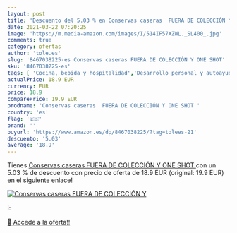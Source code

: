 ```yaml
---
layout: post
title: 'Descuento del 5.03 % en Conservas caseras  FUERA DE COLECCIÓN Y '
date: 2021-03-22 07:20:25
image: 'https://m.media-amazon.com/images/I/514IF57XZWL._SL400_.jpg'
comments: true
category: ofertas
author: 'tole.es'
slug: '8467038225-es Conservas caseras FUERA DE COLECCIÓN Y ONE SHOT'
sku: '8467038225-es'
tags: [ 'Cocina, bebida y hospitalidad','Desarrollo personal y autoayuda','Hogar, manualidades y estilos de vida','Libros','Salud, familia y desarrollo personal','conservas', ]
actualPrice: 18.9 EUR
currency: EUR
price: 18.9
comparePrice: 19.9 EUR
prodname: 'Conservas caseras  FUERA DE COLECCIÓN Y ONE SHOT '
country: 'es'
flag: '🇪🇸'
brand: ''
buyurl: 'https://www.amazon.es/dp/8467038225/?tag=tolees-21'
descuento: '5.03'
average: '18.9'
---
```


Tienes [Conservas caseras  FUERA DE COLECCIÓN Y ONE SHOT ](https://www.amazon.es/dp/8467038225/?tag=tolees-21) con un 5.03 % de descuento con precio de oferta de 18.9 EUR (original: 19.9 EUR) en el siguiente enlace!

[![Conservas caseras  FUERA DE COLECCIÓN Y ](https://m.media-amazon.com/images/I/514IF57XZWL._SL400_.jpg)](https://www.amazon.es/dp/8467038225/?tag=tolees-21)

ℹ️:


[🛒 Accede a la oferta!!](https://www.amazon.es/dp/8467038225/?tag=tolees-21)
